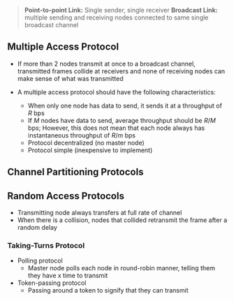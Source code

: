 >**Point-to-point Link:** Single sender, single receiver
>**Broadcast Link:** multiple sending and receiving nodes connected to same single broadcast channel

## Multiple Access Protocol
- If more than 2 nodes transmit at once to a broadcast channel, transmitted frames collide at receivers and none of receiving nodes can make sense of what was transmitted

- A multiple access protocol should have the following characteristics:
	- When only one node has data to send, it sends it at a throughput of $R$ bps
	- If $M$ nodes have data to send, average throughput should be $R/M$ bps; However, this does not mean that each node always has instantaneous throughput of $R/m$ bps
	- Protocol decentralized (no master node)
	- Protocol simple (inexpensive to implement)

## Channel Partitioning Protocols


## Random Access Protocols
- Transmitting node always transfers at full rate of channel
- When there is a collision, nodes that collided retransmit the frame after a random delay



### Taking-Turns Protocol
- Polling protocol
	- Master node polls each node in round-robin manner, telling them they have x time to transmit
- Token-passing protocol
	- Passing around a token to signify that they can transmit
